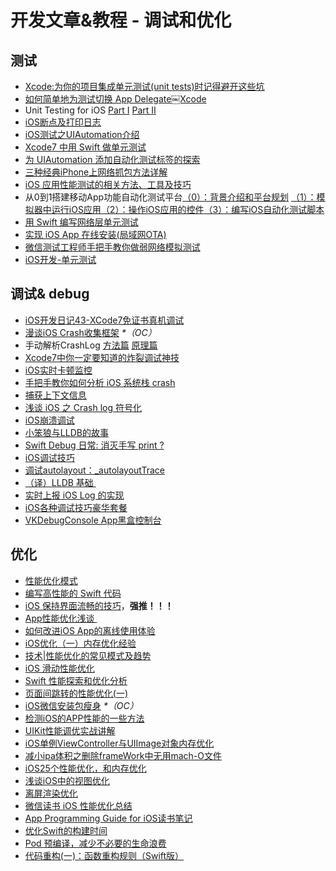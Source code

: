 # 开发文章&教程 - 调试和优化
## 测试
- [Xcode:为你的项目集成单元测试(unit tests)时记得避开这些坑][1]
- [如何简单地为测试切换 App Delegate￼Xcode][2] 
- Unit Testing for iOS [Part Ⅰ][3] [Part Ⅱ][4]
- [iOS断点及打印日志][5]
- [iOS测试之UIAutomation介绍][6]
- [Xcode7 中用 Swift 做单元测试][7]
- [为 UIAutomation 添加自动化测试标签的探索][8]
- [三种经典iPhone上网络抓包方法详解][9]
- [iOS 应用性能测试的相关方法、工具及技巧][10]
- 从0到1搭建移动App功能自动化测试平台[（0）：背景介绍和平台规划][11] [（1）：模拟器中运行iOS应用][12][（2）：操作iOS应用的控件][13][（3）：编写iOS自动化测试脚本][14]
- [用 Swift 编写网络层单元测试][15]
- [实现 iOS App 在线安装(局域网OTA)][16]
- [微信测试工程师手把手教你做弱网络模拟测试][17]
- [iOS开发-单元测试][18]

## 调试& debug
- [iOS开发日记43-XCode7免证书真机调试][19]
- [漫谈iOS Crash收集框架][20] _\*（OC）_
- 手动解析CrashLog [方法篇][21] [原理篇][22]
- [Xcode7中你一定要知道的炸裂调试神技][23]
- [iOS实时卡顿监控][24]
- [手把手教你如何分析 iOS 系统栈 crash][25]
- [捕获上下文信息][26]
- [浅谈 iOS 之 Crash log 符号化][27]
- [iOS崩溃调试][28]
- [小笨狼与LLDB的故事][29]
- [Swift Debug 日常: 消灭手写 print ?][30]
- [iOS调试技巧][31]
- [调试autolayout：\_autolayoutTrace][32]
- [（译）LLDB 基础 ][33]
- [实时上报 iOS Log 的实现][34]
- [iOS各种调试技巧豪华套餐][35]
- [VKDebugConsole App黑盒控制台][36]

## 优化
- [性能优化模式][37]
- [编写高性能的 Swift 代码][38]
- [iOS 保持界面流畅的技巧][39]，**强推！！！**
- [App性能优化浅谈 ][40]
- [如何改进iOS App的离线使用体验][41]
- [iOS优化（一）内存优化经验][42]
- [技术|性能优化的常见模式及趋势][43]
- [iOS 滑动性能优化][44]
- [Swift 性能探索和优化分析][45]
- [页面间跳转的性能优化(一)][46]
- [iOS微信安装包瘦身][47] _\*（OC）_
- [检测iOS的APP性能的一些方法][48]
- [UIKit性能调优实战讲解][49]
- [iOS单例ViewController与UIImage对象内存优化][50]
- [减小ipa体积之删除frameWork中无用mach-O文件][51]
- [iOS25个性能优化，和内存优化][52]
- [浅谈iOS中的视图优化][53]
- [离屏渲染优化][54]
- [微信读书 iOS 性能优化总结][55]
- [App Programming Guide for iOS读书笔记][56]
- [优化Swift的构建时间][57]
- [Pod 预编译，减少不必要的生命浪费][58]
- [代码重构(一)：函数重构规则（Swift版）][59]


[1]:	http://www.jianshu.com/p/d15a7dea0c5a "Xcode:为你的项目集成单元测试(unit tests)时记得避开这些坑"
[2]:	http://www.cocoachina.com/ios/20151222/14766.html
[3]:	http://chengway.in/unit-testing-for-ios-part-i/ "Unit Testing for iOS Part Ⅰ"
[4]:	http://chengway.in/unit-testing-for-ios-part-ii/ "Unit Testing for iOS Part Ⅱ"
[5]:	http://www.cnblogs.com/jsin-han/p/5156384.html "iOS断点及打印日志"
[6]:	http://summertreee.github.io/blog/2016/02/29/iosce-shi-zhi-uiautomationjie-shao/ "iOS测试之UIAutomation介绍"
[7]:	http://swift.gg/2016/03/23/unit-testing-swift/ "Xcode7 中用 Swift 做单元测试"
[8]:	http://yulingtianxia.com/blog/2016/03/28/Add-UITest-Label-for-UIAutomation/ "为 UIAutomation 添加自动化测试标签的探索"
[9]:	http://www.cnblogs.com/TingyunAPM/p/5302867.html "三种经典iPhone上网络抓包方法详解"
[10]:	http://ios.jobbole.com/84918/ "iOS 应用性能测试的相关方法、工具及技巧"
[11]:	http://debugtalk.com/post/build-app-automated-test-platform-from-0-to-1-backgroud-introduction "从0到1搭建移动App功能自动化测试平台（0）：背景介绍和平台规划"
[12]:	http://debugtalk.com/post/build-app-automated-test-platform-from-0-to-1-Appium-inspector-iOS-simulator "从0到1搭建移动App功能自动化测试平台（1）：模拟器中运行iOS应用"
[13]:	http://debugtalk.com/post/build-app-automated-test-platform-from-0-to-1-Appium-interrogate-iOS-UI "从0到1搭建移动App功能自动化测试平台（2）：操作iOS应用的控件"
[14]:	http://debugtalk.com/post/build-app-automated-test-platform-from-0-to-1-write-iOS-testcase-scripts "从0到1搭建移动App功能自动化测试平台（3）：编写iOS自动化测试脚本"
[15]:	http://www.jianshu.com/p/9a89aea48257 "用 Swift 编写网络层单元测试"
[16]:	http://www.jianshu.com/p/0546968b2d91 "实现 iOS App 在线安装(局域网OTA)"
[17]:	http://mp.weixin.qq.com/s?__biz=MzAxMzYyNDkyNA==&mid=2651332070&idx=1&sn=2fae22d0089b0af8ace73280f05492b1&scene=1&srcid=0530uZEAvbQFuj1HUrTYUtVd#wechat_redirect
[18]:	http://www.jianshu.com/p/11124d7f4968 "iOS开发-单元测试"
[19]:	http://www.cnblogs.com/Twisted-Fate/p/4935487.html "iOS开发日记43-XCode7免证书真机调试"
[20]:	http://nianxi.net/ios/ios-crash-reporter/
[21]:	http://foggry.com/blog/2015/07/27/ru-he-shou-dong-jie-xi-crashlog/ "手动解析CrashLog之----方法篇"
[22]:	http://foggry.com/blog/2015/08/10/ru-he-shou-dong-jie-xi-crashlogzhi-yuan-li-pian/ "手动解析CrashLog之----原理篇"
[23]:	http://www.jianshu.com/p/70ed36cf8a98
[24]:	http://www.tanhao.me/code/151113.html/ "iOS实时卡顿监控"
[25]:	http://bugly.qq.com/bbs/forum.php?mod=viewthread&tid=194
[26]:	http://swift.gg/2015/11/16/capturing-context-swiftlang/ "捕获上下文信息"
[27]:	http://news.oneapm.com/crash-log-ios/ "浅谈 iOS 之 Crash log 符号化"
[28]:	http://www.jianshu.com/p/77660e626874 "iOS崩溃调试"
[29]:	http://www.jianshu.com/p/e89af3e9a8d7 "小笨狼与LLDB的故事"
[30]:	http://www.jianshu.com/p/55ce421e47e9 "Swift Debug 日常: 消灭手写 print ?"
[31]:	http://www.henishuo.com/ios-lldb-debug-tech/ "iOS调试技巧"
[32]:	http://www.jianshu.com/p/3d642af85171 "调试autolayout：_autolayoutTrace（20160323补充）"
[33]:	https://segmentfault.com/a/1190000004976815 "[译] LLDB 基础"
[34]:	http://mp.weixin.qq.com/s?__biz=MzIwMTYzMzcwOQ==&mid=2650948350&idx=1&sn=102e05d9ffb80ede917cf3f3b5959e19&scene=1&srcid=05294DgJYqxeAuyOCIlBuPkU&from=groupmessage&isappinstalled=0#wechat_redirect
[35]:	http://www.cnblogs.com/androidshouce/p/5586212.html "iOS各种调试技巧豪华套餐"
[36]:	http://awhisper.github.io/2016/05/22/VKDebugConsole-App%E9%BB%91%E7%9B%92%E6%8E%A7%E5%88%B6%E5%8F%B0/ "VKDebugConsole App黑盒控制台"
[37]:	http://tech.meituan.com/performance_tuning_pattern.html "性能优化模式"
[38]:	http://www.oschina.net/translate/swift-optimizationtips
[39]:	http://blog.ibireme.com/2015/11/12/smooth_user_interfaces_for_ios/
[40]:	http://blog.csdn.net/wwj_748/article/details/50322581 "App性能优化浅谈"
[41]:	http://www.cnblogs.com/jgCho/p/5287185.html "如何改进iOS App的离线使用体验"
[42]:	http://www.jianshu.com/p/ef52250df748 "iOS优化（一）内存优化经验"
[43]:	http://mp.weixin.qq.com/s?__biz=MzA5MTA0NjgzMQ==&mid=402378996&idx=1&sn=375044215c5189638570291fb89afa45&scene=1&srcid=0107C7OW9W8ANejPmmfcVRrB&from=groupmessage&isappinstalled=0#wechat_redirect
[44]:	http://www.cnblogs.com/smileEvday/articles/iOS_performance.html "iOS 滑动性能优化"
[45]:	https://onevcat.com/2016/02/swift-performance/ "Swift 性能探索和优化分析"
[46]:	http://www.jianshu.com/p/77847c0027c9 "页面间跳转的性能优化(一)"
[47]:	https://mp.weixin.qq.com/s?__biz=MzAwNDY1ODY2OQ==&mid=207986417&idx=1&sn=77ea7d8e4f8ab7b59111e78c86ccfe66&scene=1&srcid=1024pgRuhHtElUqPlXjsizht&key=b410d3164f5f798e9752971b4cb76dd5efae6b5c2f1f10cbafd3573c6186c16ee60ce346711f7433ff6ab0d6aa974e3e&ascene=0&uin=MTQxOTU1ODg4MQ==&devicetype=iMac+MacBookPro11,5+OSX+OSX+10.11+build(15A284)&version=11020201&pass_ticket=h1CfhovWAS61j24tFYTljyTFl4r9BUlFON7H+Nl6hMV1ZpVN2kG4/LL6yxnDUjd9
[48]:	http://www.starming.com/index.php
[49]:	http://www.jianshu.com/p/619cf14640f3 "UIKit性能调优实战讲解"
[50]:	http://blog.talisk.cn/blog/2016/03/30/iOS-Singleton-ViewController-Performance-optimization/
[51]:	http://jaq.alibaba.com/community/art/show?articleid=229 "减小ipa体积之删除frameWork中无用mach-O文件"
[52]:	http://www.cnblogs.com/GYCocoa/p/5404325.html "iOS25个性能优化，和内存优化"
[53]:	http://www.jianshu.com/p/5c968a240e27 "浅谈iOS中的视图优化"
[54]:	http://www.jianshu.com/p/ca51c9d3575b "离屏渲染优化"
[55]:	http://wereadteam.github.io/2016/05/03/WeRead-Performance/
[56]:	http://www.jianshu.com/p/0ee3548e5256 "App Programming Guide for iOS读书笔记"
[57]:	http://geek.csdn.net/news/detail/73501
[58]:	https://mp.weixin.qq.com/s?__biz=MzIwMTYzMzcwOQ==&mid=2650948341&idx=1&sn=bf12097fe33d3bb553fab040a394eab6
[59]:	http://www.cnblogs.com/ludashi/p/5223241.html "代码重构(一)：函数重构规则（Swift版）"